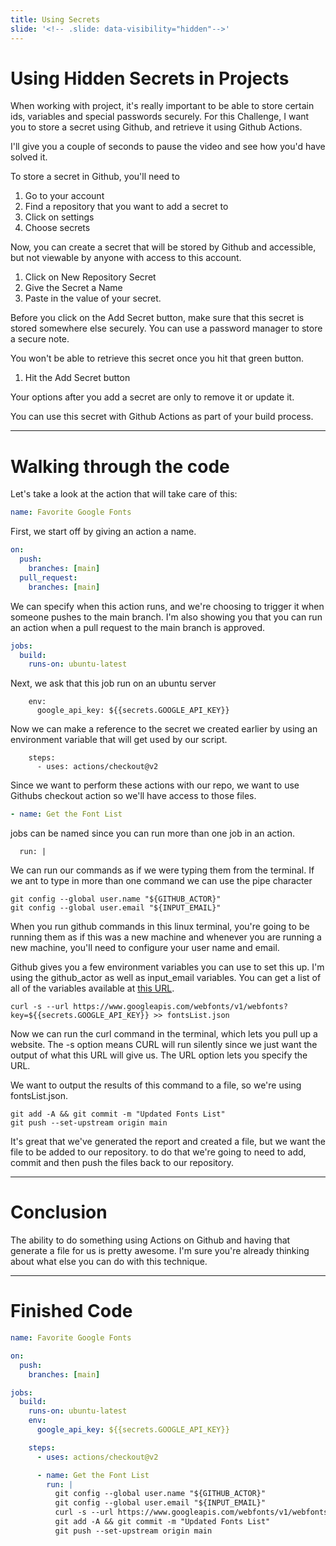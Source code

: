 ```yaml
---
title: Using Secrets
slide: '<!-- .slide: data-visibility="hidden"-->'
---
```


<!-- .slide: data-state="layout-title" class="bg-dark"-->

# Using Hidden Secrets in Projects

> >

When working with project, it's really important to be able to store certain ids, variables and special passwords securely. For this Challenge, I want you to store a secret using Github, and retrieve it using Github Actions.

I'll give you a couple of seconds to pause the video and see how you'd have solved it.

To store a secret in Github, you'll need to

1. Go to your account
1. Find a repository that you want to add a secret to
1. Click on settings
1. Choose secrets

Now, you can create a secret that will be stored by Github and accessible, but not viewable by anyone with access to this account.

1. Click on New Repository Secret
2. Give the Secret a Name
3. Paste in the value of your secret.

Before you click on the Add Secret button, make sure that this secret is stored somewhere else securely. You can use a password manager to store a secure note.

You won't be able to retrieve this secret once you hit that green button.

1. Hit the Add Secret button

Your options after you add a secret are only to remove it or update it.

You can use this secret with Github Actions as part of your build process.

---

# Walking through the code

Let's take a look at the action that will take care of this:

```yml
name: Favorite Google Fonts
```

First, we start off by giving an action a name.

```yml
on:
  push:
    branches: [main]
  pull_request:
    branches: [main]
```

We can specify when this action runs, and we're choosing to trigger it when someone pushes to the main branch. I'm also showing you that you can run an action when a pull request to the main branch is approved.

```yml
jobs:
  build:
    runs-on: ubuntu-latest
```

Next, we ask that this job run on an ubuntu server

```
    env:
      google_api_key: ${{secrets.GOOGLE_API_KEY}}
```

Now we can make a reference to the secret we created earlier by using an environment variable that will get used by our script.

```YML
    steps:
      - uses: actions/checkout@v2
```

Since we want to perform these actions with our repo, we want to use Githubs checkout action so we'll have access to those files.

```yml
- name: Get the Font List
```

jobs can be named since you can run more than one job in an action.

```
  run: |
```

We can run our commands as if we were typing them from the terminal. If we ant to type in more than one command we can use the pipe character

```
git config --global user.name "${GITHUB_ACTOR}"
git config --global user.email "${INPUT_EMAIL}"
```

When you run github commands in this linux terminal, you're going to be running them as if this was a new machine and whenever you are running a new machine, you'll need to configure your user name and email.

Github gives you a few environment variables you can use to set this up. I'm using the github_actor as well as input_email variables. You can get a list of all of the variables available at [this URL](https://docs.github.com/en/actions/reference/environment-variables).

```
curl -s --url https://www.googleapis.com/webfonts/v1/webfonts?key=${{secrets.GOOGLE_API_KEY}} >> fontsList.json
```

Now we can run the curl command in the terminal, which lets you pull up a website. The -s option means CURL will run silently since we just want the output of what this URL will give us. The URL option lets you specify the URL.

We want to output the results of this command to a file, so we're using fontsList.json.

```
git add -A && git commit -m "Updated Fonts List"
git push --set-upstream origin main
```

It's great that we've generated the report and created a file, but we want the file to be added to our repository. to do that we're going to need to add, commit and then push the files back to our repository.

---

# Conclusion

The ability to do something using Actions on Github and having that generate a file for us is pretty awesome. I'm sure you're already thinking about what else you can do with this technique.

---

# Finished Code

```yml
name: Favorite Google Fonts

on:
  push:
    branches: [main]

jobs:
  build:
    runs-on: ubuntu-latest
    env:
      google_api_key: ${{secrets.GOOGLE_API_KEY}}

    steps:
      - uses: actions/checkout@v2

      - name: Get the Font List
        run: |
          git config --global user.name "${GITHUB_ACTOR}"
          git config --global user.email "${INPUT_EMAIL}"
          curl -s --url https://www.googleapis.com/webfonts/v1/webfonts?key=${{secrets.GOOGLE_API_KEY}} >> fontsList.json
          git add -A && git commit -m "Updated Fonts List"
          git push --set-upstream origin main
```
